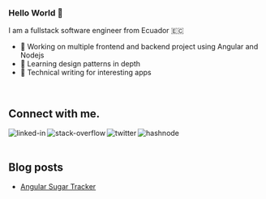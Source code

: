 ### Hello World 👋
I am a fullstack software engineer from Ecuador 🇪🇨
- 🔭 Working on multiple frontend and backend project using Angular and Nodejs
- 🌱 Learning design patterns in depth
- 📓 Technical writing for interesting apps
<br>

## Connect with me.
[<img align="left" alt="linked-in" src="https://img.shields.io/badge/linkedin-%230077B5.svg?&style=for-the-badge&logo=linkedin&logoColor=white" />](https://www.linkedin.com/in/erick-cordova)
[<img align="left" alt="stack-overflow" src="https://img.shields.io/badge/stack%20overflow-FE7A16?logo=stack-overflow&logoColor=white&style=for-the-badge" />](https://stackoverflow.com/users/7420509/elcordova)
[<img align="left" alt="twitter" src="https://img.shields.io/badge/twitter-%231DA1F2.svg?&style=for-the-badge&logo=twitter&logoColor=white" />](https://twitter.com/erickLeninC)

[<img align="left" alt="hashnode" src="https://img.shields.io/badge/hashnode-%230077B5.svg?&style=for-the-badge&logo=hashnode&logoColor=white" />](https://elcordova.dev)
<br>
<br>

## Blog posts
<!-- HASHNODE:START -->
- [Angular Sugar Tracker](https://elcordova.dev/angular-sugar-tracker)
<!-- HASHNODE:END -->
